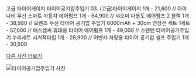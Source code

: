고급 타이어게이지 타이어공기압주입기 03. (고급)타이어게이지 1개 - 21,600 // 아이나비 무선 스마트 자동차 에어펌프 1개 - 64,900 // 샤오미 다용도 에어펌프 2 블랙 1개 - 38,980 // 모벤즈 무선 타이어 공기압 주입기 6000mAh + 30cm 연장선 세트 1세트 - 57,000 // 에스엠씨 휴대용 타이어 에어펌프 1개 - 49,000 // 스탠맨 타이어공기주입기 수리세트 시거잭타입 1개 - 28,900 // 어반카 차량용 타이어 공기압 셀프 주입기 1개 - 30,500

[다른 사진 더보기](https://chengsprint.mycafe24.com/2040%eb%8c%80-%eb%82%a8%ec%9e%90%ea%b0%80-%ec%9e%90%ec%a3%bc-%ec%b0%be%eb%8a%94-%ed%83%80%ec%9d%b4%ec%96%b4%ea%b3%b5%ea%b8%b0%ec%95%95%ec%a3%bc%ec%9e%85%ea%b8%b0-top-10-%ec%b6%94%ec%b2%9c/)

![타이어공기압주입기 사진](https://thumbnail7.coupangcdn.com/thumbnails/remote/230x230ex/image/vendor_inventory/fc95/c47bb5d76d6589e3739e7abbb947713692e9b04cca9cb14745555289fb8f.jpg)
